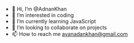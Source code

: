 - 👋 Hi, I’m @AdnanKhan
- 👀 I’m interested in coding
- 🌱 I’m currently learning JavaScript
- 💞️ I’m looking to collaborate on projects
- 📫 How to reach me ayanadankhan@gmail.com

<!---
ayanadankhan/ayanadankhan is a ✨ special ✨ repository because its `README.md` (this file) appears on your GitHub profile.
You can click the Preview link to take a look at your changes.
--->
